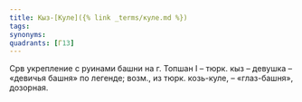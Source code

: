 ```yaml
---
title: Кыз-[Куле]({% link _terms/куле.md %})
tags:
synonyms:
quadrants: [Г13]
---
```


Срв укрепление с руинами башни на г. Топшан I – тюрк. кыз – девушка – «девичья
башня» по легенде; возм., из тюрк. козь-куле, – «глаз-башня», дозорная.
